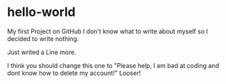 # hello-world
My first Project on GitHub
I don't know what to write about myself so I decided to write nothing.

Just writed a Line more.

I think you should change this one to "Please help, I am bad at coding and dont know how to delete my account!" Looser!
